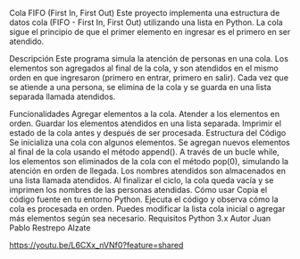 Cola FIFO (First In, First Out)
Este proyecto implementa una estructura de datos cola (FIFO - First In, First Out) utilizando una lista en Python. La cola sigue el principio de que el primer elemento en ingresar es el primero en ser atendido.

Descripción
Este programa simula la atención de personas en una cola. Los elementos son agregados al final de la cola, y son atendidos en el mismo orden en que ingresaron (primero en entrar, primero en salir). Cada vez que se atiende a una persona, se elimina de la cola y se guarda en una lista separada llamada atendidos.

Funcionalidades
Agregar elementos a la cola.
Atender a los elementos en orden.
Guardar los elementos atendidos en una lista separada.
Imprimir el estado de la cola antes y después de ser procesada.
Estructura del Código
Se inicializa una cola con algunos elementos.
Se agregan nuevos elementos al final de la cola usando el método append().
A través de un bucle while, los elementos son eliminados de la cola con el método pop(0), simulando la atención en orden de llegada.
Los nombres atendidos son almacenados en una lista llamada atendidos.
Al finalizar el ciclo, la cola queda vacía y se imprimen los nombres de las personas atendidas.
Cómo usar
Copia el código fuente en tu entorno Python.
Ejecuta el código y observa cómo la cola es procesada en orden.
Puedes modificar la lista cola inicial o agregar más elementos según sea necesario.
Requisitos
Python 3.x
Autor
Juan Pablo Restrepo Alzate

https://youtu.be/L6CXx_nVNf0?feature=shared
